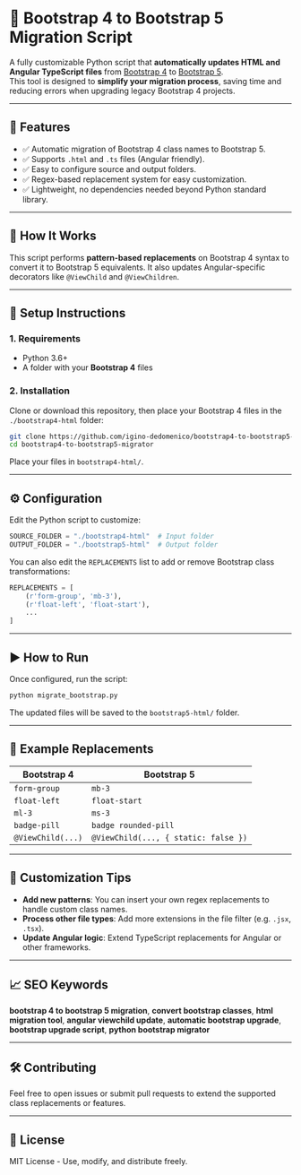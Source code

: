 # 🔄 Bootstrap 4 to Bootstrap 5 Migration Script

A fully customizable Python script that **automatically updates HTML and Angular TypeScript files** from [Bootstrap 4](https://getbootstrap.com/docs/4.6/getting-started/introduction/) to [Bootstrap 5](https://getbootstrap.com/docs/5.3/getting-started/introduction/).  
This tool is designed to **simplify your migration process**, saving time and reducing errors when upgrading legacy Bootstrap 4 projects.

---

## 🚀 Features

- ✅ Automatic migration of Bootstrap 4 class names to Bootstrap 5.
- ✅ Supports `.html` and `.ts` files (Angular friendly).
- ✅ Easy to configure source and output folders.
- ✅ Regex-based replacement system for easy customization.
- ✅ Lightweight, no dependencies needed beyond Python standard library.

---

## 🧩 How It Works

This script performs **pattern-based replacements** on Bootstrap 4 syntax to convert it to Bootstrap 5 equivalents. It also updates Angular-specific decorators like `@ViewChild` and `@ViewChildren`.

---

## 🔧 Setup Instructions

### 1. Requirements

- Python 3.6+
- A folder with your **Bootstrap 4** files

### 2. Installation

Clone or download this repository, then place your Bootstrap 4 files in the `./bootstrap4-html` folder:

```bash
git clone https://github.com/igino-dedomenico/bootstrap4-to-bootstrap5-migrator.git
cd bootstrap4-to-bootstrap5-migrator
```

Place your files in `bootstrap4-html/`.

---

## ⚙️ Configuration

Edit the Python script to customize:

```python
SOURCE_FOLDER = "./bootstrap4-html"  # Input folder
OUTPUT_FOLDER = "./bootstrap5-html"  # Output folder
```

You can also edit the `REPLACEMENTS` list to add or remove Bootstrap class transformations:

```python
REPLACEMENTS = [
    (r'form-group', 'mb-3'),
    (r'float-left', 'float-start'),
    ...
]
```

---

## ▶️ How to Run

Once configured, run the script:

```bash
python migrate_bootstrap.py
```

The updated files will be saved to the `bootstrap5-html/` folder.

---

## 📝 Example Replacements

| Bootstrap 4          | Bootstrap 5          |
|----------------------|----------------------|
| `form-group`         | `mb-3`               |
| `float-left`         | `float-start`        |
| `ml-3`               | `ms-3`               |
| `badge-pill`         | `badge rounded-pill` |
| `@ViewChild(...)`    | `@ViewChild(..., { static: false })` |

---

## 🔄 Customization Tips

- **Add new patterns**: You can insert your own regex replacements to handle custom class names.
- **Process other file types**: Add more extensions in the file filter (e.g. `.jsx`, `.tsx`).
- **Update Angular logic**: Extend TypeScript replacements for Angular or other frameworks.

---

## 📈 SEO Keywords

**bootstrap 4 to bootstrap 5 migration**, **convert bootstrap classes**, **html migration tool**, **angular viewchild update**, **automatic bootstrap upgrade**, **bootstrap upgrade script**, **python bootstrap migrator**

---

## 🛠 Contributing

Feel free to open issues or submit pull requests to extend the supported class replacements or features.

---

## 📄 License

MIT License - Use, modify, and distribute freely.
